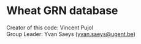 # Wheat GRN database
Creator of this code: Vincent Pujol<br>
Group Leader: Yvan Saeys (yvan.saeys@ugent.be)
